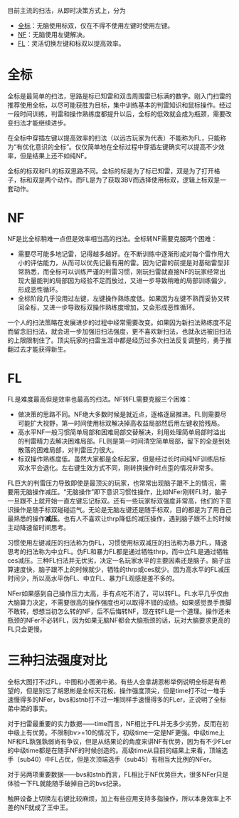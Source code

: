 目前主流的扫法，从即时决策方式上，分为
- [全标](#全标)：无脑使用标双，仅在不得不使用左键时使用左键。
- [NF](#NF)：无脑使用左键解决。
- [FL](#FL)：灵活切换左键和标双以提高效率。

# 全标
全标是最简单的扫法，思路是标已知雷和双击周围雷已标满的数字。刚入门扫雷的推荐使用全标，以尽可能获胜为目标，集中训练基本的判雷知识和鼠标操作。经过一段时间训练，判雷和操作熟练度都提升以后，全标的低效就会成为瓶颈，需要改变扫法才能继续进步。

在全标中穿插左键以提高效率的扫法（以远古玩家为代表）不能称为FL，只能称为“有优化意识的全标”。仅仅简单地在全标过程中穿插左键确实可以提高不少效率，但是结果上还不如纯NF。

全标的标双和FL的标双思路不同。全标的标是为了标已知雷，双是为了打开格子，标和双是两个动作。而FL是为了获取3BV而选择使用标双，逻辑上标双是一套动作。

# NF
NF是比全标稍难一点但是效率相当高的扫法。全标转NF需要克服两个困难：
- 需要尽可能多地记雷，记得越多越好。在不断训练中逐渐形成对每个雷作用大小的评估能力，从而可以优先记最有用的雷。因为记雷的前提是对基础雷型非常熟悉，而全标可以训练严谨的判雷习惯，刚玩扫雷就直接NF的玩家经常出现大量能判的局部因为经验不足而放过，又进一步导致稍难的局部训练偏少，形成恶性循环。
- 全标阶段几乎没用过左键，左键操作熟练度低。如果因为左键不熟而妥协又转回全标，又进一步导致标双操作熟练度增加，又会形成恶性循环。

一个人的扫法策略在发展进步的过程中经常需要改变。如果因为新扫法熟练度不足而留念旧扫法，就会进一步加强旧扫法强度，更不喜欢新扫法，也就永远被旧扫法的上限限制住了。顶尖玩家的扫雷生涯中都是经历过多次扫法反复调整的，勇于推翻过去才能获得新生。

# FL
FL是难度最高但是效率也最高的扫法。NF转FL需要克服三个困难：
- 做决策的思路不同。NF绝大多数时候是就近点，逐格逐层推进。FL则需要尽可能扩大视野，第一时间使用标双解决掉高收益局部然后用左键收拾残局。
- 高水平NF一般习惯简单局部和困难局部交替解决，利用处理简单局部时溢出的判雷精力去解决困难局部。FL则是第一时间清空简单局部，留下的全是到处散落的困难局部，对判雷压力很大。
- 标双操作熟练度低。虽然大家都是全标起家，但是经过长时间纯NF训练后标双水平会退化。左右键生效方式不同，刚转换操作时点歪的情况非常多。

FL巨大的判雷压力导致即使是最顶尖的玩家，也常常出现脑子跟不上的情况，需要用无脑操作减压。“无脑操作”即下意识习惯性操作，比如NFer刚转FL时，脑子一旦跟不上就开始一直左键忘记标双。还有一些玩家标双强度非常高，他们的下意识操作是随手标双碰碰运气。无论是无脑左键还是随手标双，目的都是为了用自己最熟悉的操作**减压**。也有人不喜欢让thrp降低的减压操作，遇到脑子跟不上的时候主动降速留时间思考。

习惯使用左键减压的扫法称为伪FL，习惯使用标双减压的扫法称为暴力FL，降速思考的扫法称为中立FL。伪FL和暴力FL都是通过牺牲thrp，而中立FL是通过牺牲ces减压。三种FL扫法并无优劣，决定一名玩家水平的主要因素还是脑子。脑子运算速度快，脑子跟不上的时候就少，牺牲的thrp或ces就少。因为高水平的FL减压时间少，所以高水平伪FL、中立FL、暴力FL观感是差不多的。

NFer如果感到自己操作压力太高，手有点吃不消了，可以转FL。FL水平几乎仅由大脑算力决定，不需要很高的操作强度也可以取得不错的成绩。如果感觉畏手畏脚不敢转，想想当初怎么转的NF，后不后悔转NF，现在转FL是一个道理。操作还未瓶颈的NFer不必转FL，因为如果无脑NF都会大脑瓶颈的话，玩对大脑要求更高的FL只会更慢。

# 三种扫法强度对比
全标大图打不过FL，中图和小图弟中弟。有些人会拿胡恩彬举例说明全标是有希望的，但是别忘了胡恩彬是全标天花板，操作强度顶尖，但是time打不过一堆手速慢得多的NFer，bvs和stnb打不过一堆同样手速慢得多的FLer，正说明了全标弟中弟的事实。

对于扫雷最重要的实力数据——time而言，NF相比于FL并无多少劣势，反而在初中级上有优势。不限制bv>=10的情况下，初级time一定是NF更强。中级time上NF和FL孰强孰弱尚有争议，但是从结果论的角度来讲NF有优势，因为有不少FLer的中级time都是在随手NF的时候创造的。高级time从目前的结果上来看，顶端选手（sub40）中FL占优，但是次顶端选手（sub45）有相当大比例的NFer。

对于另两项重要数据——bvs和stnb而言，FL相比于NF优势巨大，很多NFer只是体验一下FL就能随手破掉自己的bvs纪录。

触屏设备上切换左右键比较麻烦，加上有些应用支持多指操作，所以本身效率上不差的NF就成了王中王。